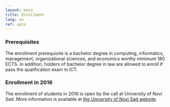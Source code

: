 ```yaml
---
layout: main
title: Enrollment
lang: en
ref: upis
---
```


### Prerequisites

The enrollment prerequisite is a bachelor degree in computing, informatics,
management, organizational sciences, and economics worthy minimum 180 ECTS. In
addition, holders of bachelor degree in law are allowed to enroll if pass the
qualification exam in ICT.

### Enrollment in 2016

The enrollment of students in 2016 is open by the call at University of Novi Sad.
More information is available at [the University of Novi Sad
website](http://www.uns.ac.rs/index.php/vesti-2/2233-vest-upis-ikt).
